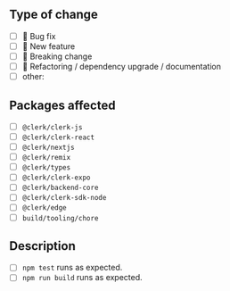 ## Type of change

- [ ] 🐛 Bug fix
- [ ] 🌟 New feature
- [ ] 🔨 Breaking change
- [ ] 📖 Refactoring / dependency upgrade / documentation
- [ ] other:

## Packages affected

- [ ] `@clerk/clerk-js`
- [ ] `@clerk/clerk-react`
- [ ] `@clerk/nextjs`
- [ ] `@clerk/remix`
- [ ] `@clerk/types`
- [ ] `@clerk/clerk-expo`
- [ ] `@clerk/backend-core`
- [ ] `@clerk/clerk-sdk-node`
- [ ] `@clerk/edge`
- [ ] `build/tooling/chore`

## Description
<!-- Please make sure: -->
- [ ] `npm test` runs as expected.
- [ ] `npm run build` runs as expected.

<!-- Description of the Pull Request -->

<!-- Fixes # (issue number) -->
